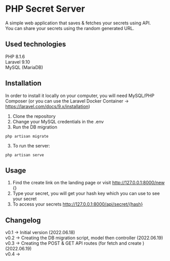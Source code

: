 # PHP Secret Server 

A simple web application that saves & fetches your secrets using API.  
You can share your secrets using the random generated URL.

## Used technologies
PHP 8.1.6  
Laravel 9.10  
MySQL (MariaDB)


## Installation
In order to install it locally on your computer, you will need MySQL/PHP Composer (or you can use the Laravel Docker Container -> https://laravel.com/docs/9.x/installation)
1. Clone the repository 
2. Change your MySQL credentials in the .env  
3. Run the DB migration 
```
php artisan migrate
```  
3. To run the server:
```
php artisan serve
```

## Usage

1. Find the create link on the landing page or visit http://127.0.0.1:8000/new {}  
2. Type your secret, you will get your hash key which you can use to see your secret  
3. To access your secrets http://127.0.0.1:8000/api/secret/{hash} 
## Changelog
v0.1 -> Initial version  (2022.06.18)  
v0.2 -> Creating the DB migration script, model then controller  (2022.06.19)  
v0.3 -> Creating the POST & GET API routes (for fetch and create )  (2022.06.19)  
v0.4 ->   

